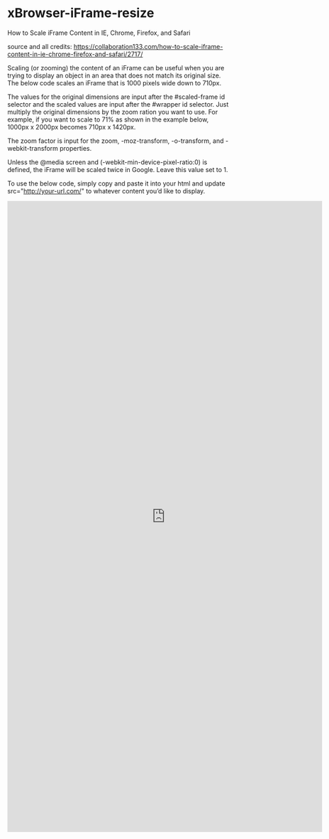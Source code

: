 # xBrowser-iFrame-resize
How to Scale iFrame Content in IE, Chrome, Firefox, and Safari

source and all credits: https://collaboration133.com/how-to-scale-iframe-content-in-ie-chrome-firefox-and-safari/2717/

Scaling (or zooming) the content of an iFrame can be useful when you are trying to display an object in an area that does not match its original size. The below code scales an iFrame that is 1000 pixels wide down to 710px.

The values for the original dimensions are input after the #scaled-frame id selector and the scaled values are input after the #wrapper id selector. Just multiply the original dimensions by the zoom ration you want to use. For example, if you want to scale to 71% as shown in the example below, 1000px x 2000px becomes 710px x 1420px.

The zoom factor is input for the zoom, -moz-transform, -o-transform, and -webkit-transform properties.

Unless the @media screen and (-webkit-min-device-pixel-ratio:0) is defined, the iFrame will be scaled twice in Google. Leave this value set to 1.

To use the below code, simply copy and paste it into your html and update src="http://your-url.com/" to whatever content you’d like to display.

<style>
#wrapper { width: 710px; height: 1420px; padding: 0; overflow: hidden; }
#scaled-frame { width: 1000px; height: 2000px; border: 0px; }
#scaled-frame {
    zoom: 0.71;
    -moz-transform: scale(0.71);
    -moz-transform-origin: 0 0;
    -o-transform: scale(0.71);
    -o-transform-origin: 0 0;
    -webkit-transform: scale(0.71);
    -webkit-transform-origin: 0 0;
}

@media screen and (-webkit-min-device-pixel-ratio:0) {
 #scaled-frame  { zoom: 1;  }
}
</style>

<div id="wrapper"><iframe id="scaled-frame" src="http://your-url.com/"></iframe></div>
